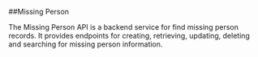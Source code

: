 ##Missing Person

The Missing Person API is a backend service for find missing person records. It provides endpoints for creating, retrieving, updating, deleting  and searching for missing person information.
